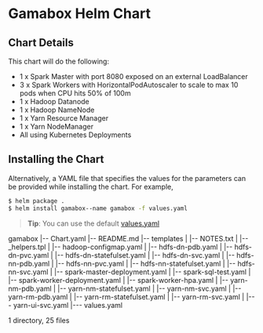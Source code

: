 # Gamabox Helm Chart

## Chart Details
This chart will do the following:

* 1 x Spark Master with port 8080 exposed on an external LoadBalancer
* 3 x Spark Workers with HorizontalPodAutoscaler to scale to max 10 pods when CPU hits 50% of 100m
* 1 x Hadoop Datanode
* 1 x Hadoop NameNode
* 1 x Yarn Resource Manager
* 1 x Yarn NodeManager
* All using Kubernetes Deployments

## Installing the Chart

Alternatively, a YAML file that specifies the values for the parameters can be provided while installing the chart. For example,

```bash
$ helm package .
$ helm install gamabox--name gamabox -f values.yaml
```

> **Tip**: You can use the default [values.yaml](values.yaml)

gamabox
|-- Chart.yaml
|-- README.md
|-- templates
|	|-- NOTES.txt
|	|-- _helpers.tpl
|	|-- hadoop-configmap.yaml
|	|-- hdfs-dn-pdb.yaml
|	|-- hdfs-dn-pvc.yaml
|	|-- hdfs-dn-statefulset.yaml
|	|-- hdfs-dn-svc.yaml
|	|-- hdfs-nn-pdb.yaml
|	|-- hdfs-nn-pvc.yaml
|	|-- hdfs-nn-statefulset.yaml
|	|-- hdfs-nn-svc.yaml
|	|-- spark-master-deployment.yaml
|	|-- spark-sql-test.yaml
|	|-- spark-worker-deployment.yaml
|	|-- spark-worker-hpa.yaml
|	|-- yarn-nm-pdb.yaml
|	|-- yarn-nm-statefulset.yaml
|	|-- yarn-nm-svc.yaml
|	|-- yarn-rm-pdb.yaml
|	|-- yarn-rm-statefulset.yaml
|	|-- yarn-rm-svc.yaml
|	|--- yarn-ui-svc.yaml
|--- values.yaml

1 directory, 25 files